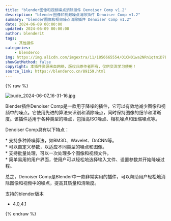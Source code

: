 ```yaml
---
title: "blender图像和视频噪点消除插件 Denoiser Comp v1.2"
description: "blender图像和视频噪点消除插件 Denoiser Comp v1.2"
summary: "blender图像和视频噪点消除插件 Denoiser Comp v1.2"
date: 2024-06-09 00:00:00
updated: 2024-06-09 00:00:00
author: blenderit
tags: 
    - 其他插件
categories:
    - blenderco
img: https://img.alicdn.com/imgextra/i1/1856665554/O1CN01wa2NRn1qtmiD7EwB6_!!1856665554.jpg
showGetMethod: false
copyright: 本插件资源来自网络，版权归原作者所有，仅供交流学习使用！
source_link: https://blenderco.cn/89159.html
---
```


{% raw %}
<p><img src="https://img.alicdn.com/imgextra/i1/1856665554/O1CN01wa2NRn1qtmiD7EwB6_!!1856665554.jpg" alt="bude_2024-06-07_16-31-16.jpg"></p><p>Blender插件Denoiser Comp是一款用于降噪的插件，它可以有效地减少图像和视频中的噪点。它使用先进的算法来识别和消除噪点，同时保持图像的细节和清晰度。该插件适用于各种类型的噪点，包括高ISO噪点、相机噪点和压缩噪点等。</p><p>Denoiser Comp具有以下特点：</p><p>* 支持多种降噪算法，如BM3D、Wavelet、DnCNN等。<br>
* 可以自定义参数，以适应不同类型的噪点和图像。<br>
* 支持批量处理，可以一次处理多个图像和视频文件。<br>
* 简单易用的用户界面，使用户可以轻松地选择输入文件、设置参数并开始降噪过程。</p><p>总之，Denoiser Comp是Blender中一款非常实用的插件，可以帮助用户轻松地消除图像和视频中的噪点，提高其质量和清晰度。</p><p>支持的blender版本</p><ul>
<li>4.0,4.1</li>
</ul>
<div style="display: none">blenderco</div>
{% endraw %}